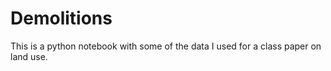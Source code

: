 # Demolitions

This is a python notebook with some of the data I used for a class paper on land use.
